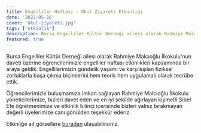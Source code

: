 ```yaml
---
title: Engelliler Haftası - Okul Ziyareti Etkinliği
date: '2022-05-16'
cover: 'okul-ziyareti.jpg'
tags: ['etkinlik']
description: Bursa Engelliler Kültür Derneği ailesi olarak Rahmiye Malcıoğlu İlkokulu'nun daveti üzerine öğrencilerimizle engelliler haftası etkinlikleri kapsamında bir araya geldik.
featured: true
---
```


Bursa Engelliler Kültür Derneği ailesi olarak Rahmiye Malcıoğlu İlkokulu'nun daveti üzerine öğrencilerimizle engelliler haftası etkinlikleri kapsamında bir araya geldik. Engellilerimizin gündelik yaşamı ve karşılaşılan fiziksel zorluklarla başa çıkma biçimlerini hem teorik hem uygulamalı olarak tecrübe ettik.

Öğrencilerimizle buluşmamıza imkan sağlayan Rahmiye Malcıoğlu İlkokulu yöneticilerimize, bizleri davet eden ve en iyi şekilde ağırlayan kıymetli Sibel Efe öğretmenimize ve etkinlik bilinci içerisinde bizleri yalnız bırakmayan değerli üyelerimize canı gönülden teşekkür ederiz.

Etkinliğe ait görsellere <a href="https://photos.app.goo.gl/Uahbu5rmbDUbVFZLA" target="_blank" rel="noopener noreferrer">buradan</a> ulaşabilirsiniz.


